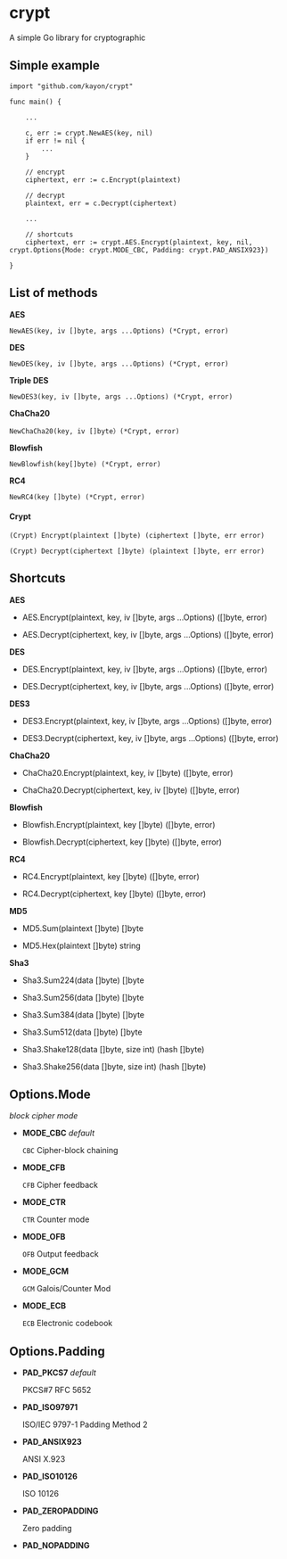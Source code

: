 # crypt
A simple Go library for cryptographic

## Simple example
```
import "github.com/kayon/crypt"

func main() {

    ...

    c, err := crypt.NewAES(key, nil)
    if err != nil {
        ...
    }

    // encrypt
    ciphertext, err := c.Encrypt(plaintext)

    // decrypt
    plaintext, err = c.Decrypt(ciphertext)

    ...

    // shortcuts
    ciphertext, err := crypt.AES.Encrypt(plaintext, key, nil, crypt.Options{Mode: crypt.MODE_CBC, Padding: crypt.PAD_ANSIX923})

}
```

## List of methods

**AES**

```
NewAES(key, iv []byte, args ...Options) (*Crypt, error)
```

**DES**

```
NewDES(key, iv []byte, args ...Options) (*Crypt, error)
```

**Triple DES**

```
NewDES3(key, iv []byte, args ...Options) (*Crypt, error)
```

**ChaCha20**

```
NewChaCha20(key, iv []byte）(*Crypt, error)
```

**Blowfish**

```
NewBlowfish(key[]byte) (*Crypt, error)
```

**RC4**

```
NewRC4(key []byte) (*Crypt, error)
```

#### Crypt

```
(Crypt) Encrypt(plaintext []byte) (ciphertext []byte, err error)

(Crypt) Decrypt(ciphertext []byte) (plaintext []byte, err error)
```

## Shortcuts
**AES**

* AES.Encrypt(plaintext, key, iv []byte, args ...Options) ([]byte, error)

* AES.Decrypt(ciphertext, key, iv []byte, args ...Options) ([]byte, error)

**DES**

* DES.Encrypt(plaintext, key, iv []byte, args ...Options) ([]byte, error)

* DES.Decrypt(ciphertext, key, iv []byte, args ...Options) ([]byte, error)

**DES3**

* DES3.Encrypt(plaintext, key, iv []byte, args ...Options) ([]byte, error)

* DES3.Decrypt(ciphertext, key, iv []byte, args ...Options) ([]byte, error)

**ChaCha20**

* ChaCha20.Encrypt(plaintext, key, iv []byte) ([]byte, error)

* ChaCha20.Decrypt(ciphertext, key, iv []byte) ([]byte, error)

**Blowfish**

* Blowfish.Encrypt(plaintext, key []byte) ([]byte, error)

* Blowfish.Decrypt(ciphertext, key []byte) ([]byte, error)

**RC4**

* RC4.Encrypt(plaintext, key []byte) ([]byte, error)

* RC4.Decrypt(ciphertext, key []byte) ([]byte, error)

**MD5**

* MD5.Sum(plaintext []byte) []byte

* MD5.Hex(plaintext []byte) string


**Sha3**

* Sha3.Sum224(data []byte) []byte

* Sha3.Sum256(data []byte) []byte

* Sha3.Sum384(data []byte) []byte

* Sha3.Sum512(data []byte) []byte

* Sha3.Shake128(data []byte, size int) (hash []byte)

* Sha3.Shake256(data []byte, size int) (hash []byte)


## Options.Mode
*block cipher mode*

* **MODE_CBC** *default*

  `CBC` Cipher-block chaining

* **MODE_CFB**

  `CFB` Cipher feedback</font>

* **MODE_CTR**

  `CTR` Counter mode

* **MODE_OFB**

  `OFB` Output feedback

* **MODE_GCM**

  `GCM` Galois/Counter Mod

* **MODE_ECB**

  `ECB` Electronic codebook

## Options.Padding

* **PAD_PKCS7** *default*

  PKCS#7 RFC 5652

* **PAD_ISO97971**

  ISO/IEC 9797-1 Padding Method 2

* **PAD_ANSIX923**

  ANSI X.923

* **PAD_ISO10126**

  ISO 10126

* **PAD_ZEROPADDING**

  Zero padding

* **PAD_NOPADDING**


